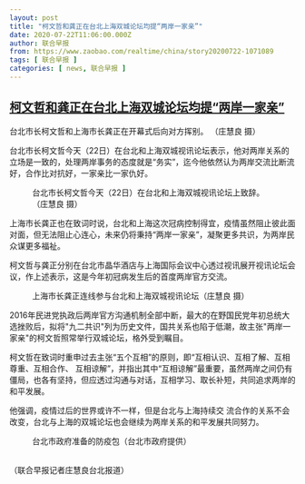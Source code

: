 ```yaml
---
layout: post
title: "柯文哲和龚正在台北上海双城论坛均提“两岸一家亲”"
date: 2020-07-22T11:06:00.000Z
author: 联合早报
from: https://www.zaobao.com/realtime/china/story20200722-1071089
tags: [ 联合早报 ]
categories: [ news, 联合早报 ]
---
```

<!--1595415960000-->
[柯文哲和龚正在台北上海双城论坛均提“两岸一家亲”](https://www.zaobao.com/realtime/china/story20200722-1071089)
------

<div>
<div class="figure-media"><img class="img-fluid lazyload" data-src="https://www.zaobao.com.sg/sites/default/files/styles/article_large_full/public/images/202007/20200722/20200722_105247.jpg?itok=AmwyqJ6L" title="台北市长柯文哲和上海市长龚正在开幕式后向对方挥别。 （庄慧良 摄）" alt src="https://www.zaobao.com.sg/sites/default/files/styles/article_large_full/public/images/202007/20200722/20200722_105247.jpg?itok=AmwyqJ6L" referrerpolicy="no-referrer"></div><figcaption>台北市长柯文哲和上海市长龚正在开幕式后向对方挥别。 （庄慧良 摄）</figcaption><p>台北市长柯文哲今天（22日）在台北和上海双城视讯论坛表示，他对两岸关系的立场是一致的，处理两岸事务的态度就是“务实”，迄今他依然认为两岸交流比断流好，合作比对抗好，一家亲比一家仇好。</p><div class="center"><figure class="image-placeholder"><img alt src="https://www.zaobao.com/sites/default/files/inline_images/20200722/20200722_100818_Large.jpg" referrerpolicy="no-referrer"><figcaption>台北市长柯文哲今天（22日）在台北和上海双城视讯论坛上致辞。（庄慧良 摄）</figcaption></figure></div><p>上海市长龚正也在致词时说，台北和上海这次冠病控制得宜，疫情虽然阻止彼此面对面，但无法阻止心连心，未来仍将秉持“两岸一家亲”，凝聚更多共识，为两岸民众谋更多福祉。</p><p>柯文哲与龚正分别在台北市晶华酒店与上海国际会议中心透过视讯展开视讯论坛会议，作上述表示，这是今年初冠病发生后的首度两岸官方交流。</p><section id="imu"><div id="dfp-ad-imu1-wrapper" class="dfp-tag-wrapper"><div id="dfp-ad-imu1" class="dfp-tag-wrapper"></div></div></section><figure class="image-placeholder"><img alt src="https://www.zaobao.com/sites/default/files/inline_images/20200722/20200722_100715_Large.jpg" referrerpolicy="no-referrer"><figcaption>上海市长龚正连线参与台北和上海双城视讯论坛（庄慧良 摄）</figcaption></figure><p>2016年民进党执政后两岸官方沟通机制全部中断，最大的在野国民党年初总统大选挫败后，拟将"九二共识"列为历史文件，国共关系也陷于低潮，故主张"两岸一家亲"的柯文哲照常举行双城论坛，格外受到瞩目。</p><p>柯文哲在致词时重申过去主张“五个互相”的原则，即“互相认识、互相了解、互相尊重、互相合作、 互相谅解”，并指出其中“互相谅解”最重要，虽然两岸之间仍有僵局，也各有坚持，但应透过沟通与对话，互相学习、取长补短，共同追求两岸的和平发展。</p><p>他强调，疫情过后的世界或许不一样，但是台北与上海持续交 流合作的关系不会改变，台北与上海的双城论坛也会继续为两岸关系的和平发展共同努力。</p><div class="center"><figure class="image-placeholder"><img alt src="https://www.zaobao.com/sites/default/files/inline_images/20200722/1595382665632_Large.jpg" referrerpolicy="no-referrer"><figcaption>台北市政府准备的防疫包（台北市政府提供）</figcaption></figure></div><p><br>（联合早报记者庄慧良台北报道）</p><div id="innity-in-post"></div><div id="dfp-ad-midarticlespecial-wrapper" class="dfp-tag-wrapper"><div id="dfp-ad-midarticlespecial" class="dfp-tag-wrapper"></div></div>
</div>

